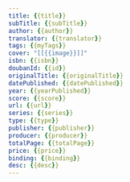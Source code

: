 ```yaml
---
title: {{title}}
subTitle: {{subTitle}}
author: {{author}}
translator: {{translator}}
tags: {{myTags}}
cover: "[[{{image}}]]"
isbn: {{isbn}}
doubanId: {{id}}
originalTitle: {{originalTitle}}
datePublished: {{datePublished}}
year: {{yearPublished}}
score: {{score}}
url: {{url}}
series: {{series}}
type: {{type}}
publisher: {{publisher}}
producer: {{producer}}
totalPage: {{totalPage}}
price: {{price}}
binding: {{binding}}
desc: {{desc}}
---
```


